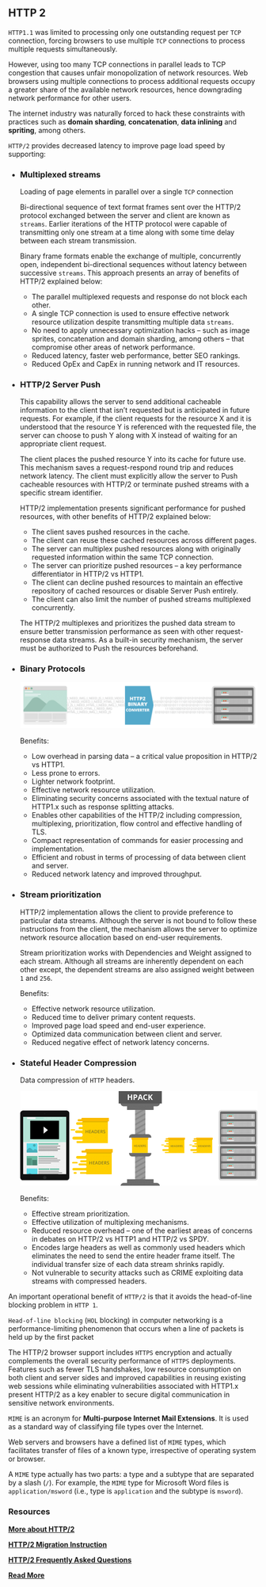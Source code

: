 ## HTTP 2
`HTTP1.1` was limited to processing only one outstanding request per `TCP` connection, forcing browsers to use multiple `TCP` connections to process multiple requests simultaneously.

However, using too many TCP connections in parallel leads to TCP congestion that causes unfair monopolization of network resources. Web browsers using multiple connections to process additional requests occupy a greater share of the available network resources, hence downgrading network performance for other users.

The internet industry was naturally forced to hack these constraints with practices such as __domain sharding__, __concatenation__, __data inlining__ and __spriting__, among others.

`HTTP/2` provides decreased latency to improve page load speed by supporting:
* ### Multiplexed streams

    Loading of page elements in parallel over a single `TCP` connection

    Bi-directional sequence of text format frames sent over the HTTP/2 protocol exchanged between the server and client are known as `streams`. Earlier iterations of the HTTP protocol were capable of transmitting only one stream at a time along with some time delay between each stream transmission.

    Binary frame formats enable the exchange of multiple, concurrently open, independent bi-directional sequences without latency between successive `streams`. This approach presents an array of benefits of HTTP/2 explained below:
    * The parallel multiplexed requests and response do not block each other.
    * A single TCP connection is used to ensure effective network resource utilization despite transmitting multiple data `streams`.
    * No need to apply unnecessary optimization hacks – such as image sprites, concatenation and domain sharding, among others – that compromise other areas of network performance.
    * Reduced latency, faster web performance, better SEO rankings.
    * Reduced OpEx and CapEx in running network and IT resources.

* ### HTTP/2 Server Push

    This capability allows the server to send additional cacheable information to the client that isn’t requested but is anticipated in future requests. For example, if the client requests for the resource X and it is understood that the resource Y is referenced with the requested file, the server can choose to push Y along with X instead of waiting for an appropriate client request.

    The client places the pushed resource Y into its cache for future use. This mechanism saves a request-respond round trip and reduces network latency. The client must explicitly allow the server to Push cacheable resources with HTTP/2 or terminate pushed streams with a specific stream identifier.

    HTTP/2 implementation presents significant performance for pushed resources, with other benefits of HTTP/2 explained below:
    * The client saves pushed resources in the cache.
    * The client can reuse these cached resources across different pages.
    * The server can multiplex pushed resources along with originally requested information within the same TCP connection.
    * The server can prioritize pushed resources – a key performance differentiator in HTTP/2 vs HTTP1.
    * The client can decline pushed resources to maintain an effective repository of cached resources or disable Server Push entirely.
    * The client can also limit the number of pushed streams multiplexed concurrently.

    The HTTP/2 multiplexes and prioritizes the pushed data stream to ensure better transmission performance as seen with other request-response data streams. As a built-in security mechanism, the server must be authorized to Push the resources beforehand.

* ### Binary Protocols

    ![binary-protocols](./images/binary-protocols.png)

    Benefits:
    * Low overhead in parsing data – a critical value proposition in HTTP/2 vs HTTP1.
    * Less prone to errors.
    * Lighter network footprint.
    * Effective network resource utilization.
    * Eliminating security concerns associated with the textual nature of HTTP1.x such as response splitting attacks.
    * Enables other capabilities of the HTTP/2 including compression, multiplexing, prioritization, flow control and effective handling of TLS.
    * Compact representation of commands for easier processing and implementation.
    * Efficient and robust in terms of processing of data between client and server.
    * Reduced network latency and improved throughput.

* ### Stream prioritization

    HTTP/2 implementation allows the client to provide preference to particular data streams. Although the server is not bound to follow these instructions from the client, the mechanism allows the server to optimize network resource allocation based on end-user requirements.

    Stream prioritization works with Dependencies and Weight assigned to each stream. Although all streams are inherently dependent on each other except, the dependent streams are also assigned weight between `1` and `256`.

    Benefits:
    * Effective network resource utilization.
    * Reduced time to deliver primary content requests.
    * Improved page load speed and end-user experience.
    * Optimized data communication between client and server.
    * Reduced negative effect of network latency concerns.

* ### Stateful Header Compression

    Data compression of `HTTP` headers.

    ![http2-hpack-compression](./images/http2-hpack-compression.png)

    Benefits:
    * Effective stream prioritization.
    * Effective utilization of multiplexing mechanisms.
    * Reduced resource overhead – one of the earliest areas of concerns in debates on HTTP/2 vs HTTP1 and HTTP/2 vs SPDY.
    * Encodes large headers as well as commonly used headers which eliminates the need to send the entire header frame itself. The individual transfer size of each data stream shrinks rapidly.
    * Not vulnerable to security attacks such as CRIME exploiting data streams with compressed headers.

An important operational benefit of `HTTP/2` is that it avoids the head-of-line blocking problem in `HTTP 1`.

`Head-of-line blocking` (`HOL` blocking) in computer networking is a performance-limiting phenomenon that occurs when a line of packets is held up by the first packet

The HTTP/2 browser support includes `HTTPS` encryption and actually complements the overall security performance of `HTTPS` deployments. Features such as fewer TLS handshakes, low resource consumption on both client and server sides and improved capabilities in reusing existing web sessions while eliminating vulnerabilities associated with HTTP1.x present HTTP/2 as a key enabler to secure digital communication in sensitive network environments.

`MIME` is an acronym for __Multi-purpose Internet Mail Extensions__. It is used as a standard way of classifying file types over the Internet.

Web servers and browsers have a defined list of `MIME` types, which facilitates transfer of files of a known type, irrespective of operating system or browser.

A `MIME` type actually has two parts: a type and a subtype that are separated by a slash (`/`). For example, the `MIME` type for Microsoft Word files is `application/msword` (i.e., type is `application` and the subtype is `msword`).

### Resources

__[More about HTTP/2](https://kinsta.com/learn/what-is-http2/#)__

__[HTTP/2 Migration Instruction](https://www.smashingmagazine.com/2016/02/getting-ready-for-http2/)__

__[HTTP/2 Frequently Asked Questions](https://http2.github.io/faq/)__

__[Read More](https://developers.google.com/web/fundamentals/performance/http2/)__